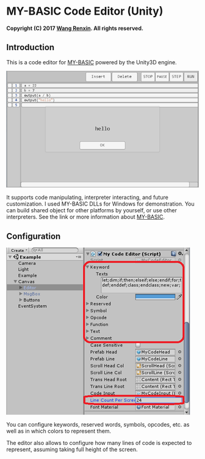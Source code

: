 # MY-BASIC Code Editor (Unity)

**Copyright (C) 2017 [Wang Renxin](https://cn.linkedin.com/in/wang-renxin-02049443). All rights reserved.**

## Introduction

This is a code editor for [MY-BASIC](https://github.com/paladin-t/my_basic) powered by the Unity3D engine.

![](docs/run.png)

It supports code manipulating, interpreter interacting, and future customization. I used MY-BASIC DLLs for Windows for demonstration. You can build shared object for other platforms by yourself, or use other interpreters. See the link or more information about [MY-BASIC](https://github.com/paladin-t/my_basic).

## Configuration

![](docs/config.png)

You can configure keywords, reserved words, symbols, opcodes, etc. as well as in which colors to represent them.

The editor also allows to configure how many lines of code is expected to represent, assuming taking full height of the screen.
